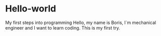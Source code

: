 # Hello-world
My first steps into programming
Hello, my name is Boris, I`m mechanical engineer and I want to learn coding.
This is my first try.
